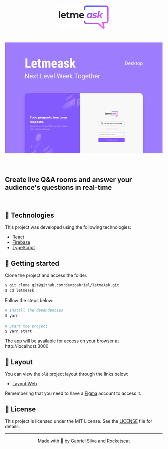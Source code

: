 <p align="center">
  <img alt="Askoffe" src=".github/logo.svg" width="160px">
</p>

<h1 align="center">
    <img alt="Askoffe" title="Askoffe" src=".github/cover.svg" />
</h1>

<br>

## Create live Q&A rooms and answer your audience's questions in real-time

<br>

## 🧪 Technologies

This project was developed using the following technologies:

- [React](https://reactjs.org)
- [Firebase](https://firebase.google.com/)
- [TypeScript](https://www.typescriptlang.org/)

## 🚀 Getting started

Clone the project and access the folder.

```bash
$ git clone git@github.com:devzgabriel/letmeAsk.git
$ cd letmeask
```

Follow the steps below:

```bash
# Install the dependencies
$ yarn

# Start the project
$ yarn start
```

The app will be available for access on your browser at http://localhost:3000

## 🔖 Layout

You can view the `old` project layout through the links below:

- [Layout Web](https://www.figma.com/file/u0BQK8rCf2KgzcukdRRCWh/Letmeask/duplicate)

Remembering that you need to have a [Figma](http://figma.com/) account to access it.

## 📝 License

This project is licensed under the MIT License. See the [LICENSE](LICENSE.md) file for details.

---

<p align="center">Made with 💜 by Gabriel Silva and Rocketseat</p>
